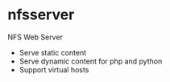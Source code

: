 nfsserver
=========

NFS Web Server

- Serve static content
- Serve dynamic content for php and python
- Support virtual hosts
